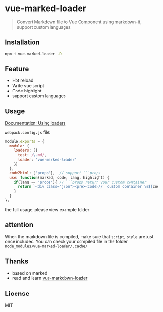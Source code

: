 # vue-marked-loader

> Convert Markdown file to Vue Component using markdown-it, support custom languages

## Installation

```bash
npm i vue-marked-loader -D
```

## Feature

- Hot reload
- Write vue script
- Code highlight
- support custom languages

## Usage

[Documentation: Using loaders](http://webpack.github.io/docs/using-loaders.html)

`webpack.config.js` file:

```javascript
module.exports = {
  module: {
    loaders: [{
      test: /\.md/,
      loader: 'vue-marked-loader'
    }]
  },
  code2html: ['props'],  // support ```props
  use: function(marked, code, lang, highlight) {
    if(lang == 'props'){ // ```props return your custom container
      return `<div class="json"><pre><code>//  custom container \n${code}</code></pre></div>`
    }
  }
};
```

the full usage, please view example folder

## attention

When the markdown file is compiled, make sure that `script`, `style` are just once included. You  can check your compiled file in the folder `node_modules/vue-marked-loader/.cache/`

## Thanks

- based on [marked](https://github.com/chjj/marked)
- read and learn [vue-markdown-loader](https://github.com/QingWei-Li/vue-markdown-loader)

## License
MIT

